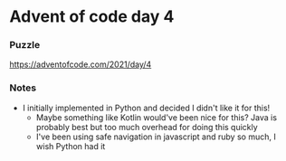 # Advent of code day 4
### Puzzle
https://adventofcode.com/2021/day/4

### Notes
- I initially implemented in Python and decided I didn't like it for this!
  - Maybe something like Kotlin would've been nice for this? Java is probably best
    but too much overhead for doing this quickly
  - I've been using safe navigation in javascript and ruby so much, I wish Python had it
